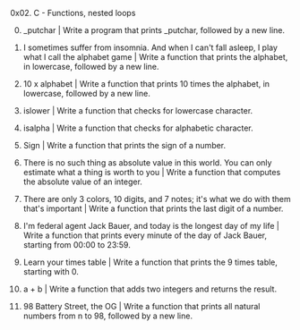 0x02. C - Functions, nested loops

0. _putchar |  Write a program that prints _putchar, followed by a new line.

1. I sometimes suffer from insomnia. And when I can't fall asleep, I play what I call the alphabet game | Write a function that prints the alphabet, in lowercase, followed by a new line.

2. 10 x alphabet | Write a function that prints 10 times the alphabet, in lowercase, followed by a new line.

3. islower | Write a function that checks for lowercase character.

4. isalpha | Write a function that checks for alphabetic character.

5. Sign | Write a function that prints the sign of a number.

6. There is no such thing as absolute value in this world. You can only estimate what a thing is worth to you | Write a function that computes the absolute value of an integer.

7. There are only 3 colors, 10 digits, and 7 notes; it's what we do with them that's important | Write a function that prints the last digit of a number.

8. I'm federal agent Jack Bauer, and today is the longest day of my life | Write a function that prints every minute of the day of Jack Bauer, starting from 00:00 to 23:59.

9. Learn your times table | Write a function that prints the 9 times table, starting with 0.

10. a + b | Write a function that adds two integers and returns the result.

11. 98 Battery Street, the OG | Write a function that prints all natural numbers from n to 98, followed by a new line.


